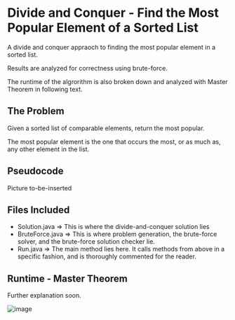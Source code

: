 # Divide and Conquer - Find the Most Popular Element of a Sorted List
A divide and conquer appraoch to finding the most popular element in a sorted list.

Results are analyzed for correctness using brute-force.

The runtime of the algrorithm is also broken down and analyzed with Master Theorem in following text.

<h2>The Problem</h2>

Given a sorted list of comparable elements, return the most popular.

The most popular element is the one that occurs the most, or as much as, any other element in the list.

<h2>Pseudocode</h2>

Picture to-be-inserted

<h2>Files Included</h2>

- Solution.java => This is where the divide-and-conquer solution lies
- BruteForce.java => This is where problem generation, the brute-force solver, and the brute-force solution checker lie.
- Run.java => The main method lies here. It calls methods from above in a specific fashion, and is thoroughly commented for the reader.

<h2>Runtime - Master Theorem</h2>

Further explanation soon.

![image](https://user-images.githubusercontent.com/76532502/146705517-aeedfa17-fae6-43e0-b23f-cc51e04720e4.png)
